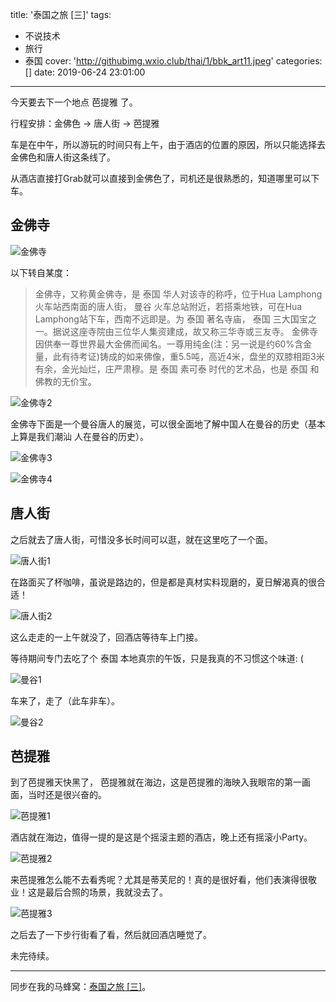 title: '泰国之旅 [三]'
tags:
  - 不说技术
  - 旅行
  - 泰国
cover: 'http://githubimg.wxio.club/thai/1/bbk_art11.jpeg'
categories: []
date: 2019-06-24 23:01:00
---
今天要去下一个地点 芭提雅 了。

行程安排：金佛色 -> 唐人街 -> 芭提雅 

车是在中午，所以游玩的时间只有上午，由于酒店的位置的原因，所以只能选择去金佛色和唐人街这条线了。

从酒店直接打Grab就可以直接到金佛色了，司机还是很熟悉的，知道哪里可以下车。

## 金佛寺

![金佛寺](http://githubimg.wxio.club/thailand-trip-3/01.jpg)

以下转自某度：

> 金佛寺，又称黄金佛寺，是 泰国 华人对该寺的称呼，位于Hua Lamphong火车站西南面的唐人街， 曼谷 火车总站附近，若搭乘地铁，可在Hua Lamphong站下车，西南不远即是。为 泰国 著名寺庙， 泰国 三大国宝之一。据说这座寺院由三位华人集资建成，故又称三华寺或三友寺。
金佛寺因供奉一尊世界最大金佛而闻名。一尊用纯金(注：另一说是约60%含金量，此有待考证)铸成的如来佛像，重5.5吨，高近4米，盘坐的双膝相距3米有余，金光灿烂，庄严肃穆。是 泰国 素可泰 时代的艺术品，也是 泰国 和佛教的无价宝。

![金佛寺2](http://githubimg.wxio.club/thailand-trip-3/02.jpg)

金佛寺下面是一个曼谷唐人的展览，可以很全面地了解中国人在曼谷的历史（基本上算是我们潮汕 人在曼谷的历史）。

![金佛寺3](http://githubimg.wxio.club/thailand-trip-3/03.jpg)

![金佛寺4](http://githubimg.wxio.club/thailand-trip-3/04.jpg)

## 唐人街

之后就去了唐人街，可惜没多长时间可以逛，就在这里吃了一个面。

![唐人街1](http://githubimg.wxio.club/thailand-trip-3/05.jpg)

在路面买了杯咖啡，虽说是路边的，但是都是真材实料现磨的，夏日解渴真的很合适！

![唐人街2](http://githubimg.wxio.club/thailand-trip-3/06.jpg)

这么走走的一上午就没了，回酒店等待车上门接。

等待期间专门去吃了个 泰国 本地真宗的午饭，只是我真的不习惯这个味道: (

![曼谷1](http://githubimg.wxio.club/thailand-trip-3/07.jpg)

车来了，走了（此车非车）。

![曼谷2](http://githubimg.wxio.club/thailand-trip-3/08.jpg)

## 芭提雅

到了芭提雅天快黑了， 芭提雅就在海边，这是芭提雅的海映入我眼帘的第一画面，当时还是很兴奋的。

![芭提雅1](http://githubimg.wxio.club/thailand-trip-3/09.jpg)

酒店就在海边，值得一提的是这是个摇滚主题的酒店，晚上还有摇滚小Party。

![芭提雅2](http://githubimg.wxio.club/thailand-trip-3/10.jpg)

来芭提雅怎么能不去看秀呢？尤其是蒂芙尼的！真的是很好看，他们表演得很敬业！这是最后合照的场景，我就没去了。

![芭提雅3](http://githubimg.wxio.club/thailand-trip-3/11.jpg)

之后去了一下步行街看了看，然后就回酒店睡觉了。

未完待续。

---

同步在我的马蜂窝：[泰国之旅 [三]](http://www.mafengwo.cn/i/14372158.html)。